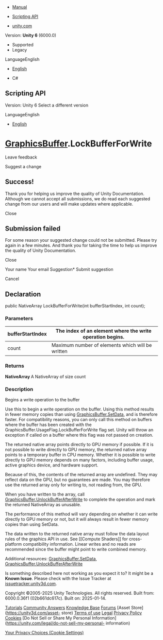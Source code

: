 [ ]()

  * [Manual](../Manual/index.html)
  * [Scripting API](../ScriptReference/index.html)

  * [unity.com](https://unity.com/)

Version: **Unity 6** (6000.0)

  * Supported
  * Legacy

LanguageEnglish

  * [English]()

  * C#

[ ](https://docs.unity3d.com)

## Scripting API

Version: Unity 6 Select a different version

LanguageEnglish

  * [English]()

#  [GraphicsBuffer](GraphicsBuffer.html).LockBufferForWrite

Leave feedback

Suggest a change

## Success!

Thank you for helping us improve the quality of Unity Documentation. Although
we cannot accept all submissions, we do read each suggested change from our
users and will make updates where applicable.

Close

## Submission failed

For some reason your suggested change could not be submitted. Please <a>try
again</a> in a few minutes. And thank you for taking the time to help us
improve the quality of Unity Documentation.

Close

Your name Your email Suggestion* Submit suggestion

Cancel

[ ]()

## Declaration

public NativeArray<T> LockBufferForWrite(int bufferStartIndex, int count);

### Parameters

bufferStartIndex | The index of an element where the write operation begins.  
---|---  
count | Maximum number of elements which will be written  
  
### Returns

**NativeArray <T>** A NativeArray of size count

### Description

Begins a write operation to the buffer

Use this to begin a write operation on the buffer. Using this method results
in fewer memory copies than using
[GraphicsBuffer.SetData](GraphicsBuffer.SetData.html), and is therefore
faster. For compatibility reasons, you can only call this method on buffers
where the buffer has been created with the
GraphicsBuffer.UsageFlag.LockBufferForWrite flag set. Unity will throw an
exception if called on a buffer where this flag was not passed on creation.  
  
The returned native array points directly to GPU memory if possible. If it is
not possible to write directly to GPU memory, the returned native array points
to a temporary buffer in CPU memory. Whether it is possible to write directly
to GPU memory depends on many factors, including buffer usage, active graphics
device, and hardware support.  
  
Because of this, the contents of the returned array are undefined. They may
reflect data on the GPU, but no guarantees are made. You may therefore use the
returned array only for writing to, not reading from, the GPU.  
  
When you have written to the array, call
[GraphicsBuffer.UnlockBufferAfterWrite](GraphicsBuffer.UnlockBufferAfterWrite.html)
to complete the operation and mark the returned NativeArray as unusable.  
  
The performance of this method will vary depending on whether it can write
directly to GPU memory or not, but it will always result in fewer memory
copies than using SetData.  
  
The data written to the returned native array must follow the data layout
rules of the graphics API in use. See [[Compute Shaders]] for cross-platform
compatibility information. Linear writes and no reads are recommended since
the buffer might point to write combined memory.  
  
Additional resources: [GraphicsBuffer.SetData](GraphicsBuffer.SetData.html),
[GraphicsBuffer.UnlockBufferAfterWrite](GraphicsBuffer.UnlockBufferAfterWrite.html)

Is something described here not working as you expect it to? It might be a
**Known Issue**. Please check with the Issue Tracker at
[issuetracker.unity3d.com](https://issuetracker.unity3d.com).

Copyright ©2005-2025 Unity Technologies. All rights reserved. Built from:
6000.0.36f1 (02b661dc617c). Built on: 2025-01-14.

[Tutorials](https://unity3d.com/learn) [Community
Answers](https://answers.unity3d.com) [Knowledge
Base](https://support.unity3d.com/hc/en-us)
[Forums](https://forum.unity3d.com) [Asset Store](https://unity3d.com/asset-
store) [Terms of use](https://docs.unity3d.com/Manual/TermsOfUse.html)
[Legal](https://unity.com/legal) [Privacy
Policy](https://unity.com/legal/privacy-policy)
[Cookies](https://unity.com/legal/cookie-policy) [Do Not Sell or Share My
Personal Information](https://unity.com/legal/do-not-sell-my-personal-
information)

[Your Privacy Choices (Cookie Settings)](javascript:void\(0\);)

